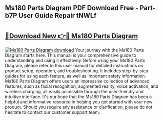 ## Ms180 Parts Diagram PDF Download Free - Part-b7P User Guide Repair tNWLf

# <h2><a href="http://dfscqw.blite.top/?on=Ms180+Parts+Diagram">🔗Download New 👉🔴 Ms180 Parts Diagram</a></h2>

[![Ms180 Parts Diagram download](https://i.imgur.com/lujVjoI.png)](http://dfscqw.blite.top/?on=Ms180+Parts+Diagram)
Your journey with the Ms180 Parts Diagram starts here. This manual is your comprehensive guide to understanding and using it effectively. Before using your Ms180 Parts Diagram, please refer to this user manual for detailed instructions on product setup, operation, and troubleshooting. It includes step-by-step guides for using each feature, as well as important safety information. Ms180 Parts Diagram offers users an impressive collection of advanced features, such as facial recognition, augmented reality, voice activation, and wireless charging, all easily accessible through the user-friendly and intuitive interface. It's our hope that the Ms180 Parts Diagram has been a helpful and informative resource in helping you get started with your new product. Should you require any assistance or clarification, please do not hesitate to contact our customer support team.
